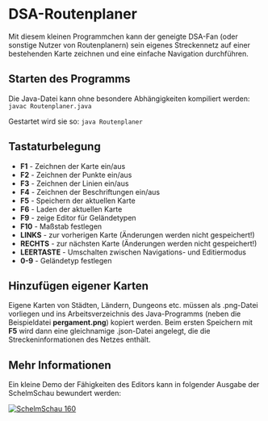 # DSA-Routenplaner

Mit diesem kleinen Programmchen kann der geneigte DSA-Fan (oder sonstige Nutzer von Routenplanern) sein eigenes Streckennetz auf einer bestehenden Karte zeichnen und eine einfache Navigation durchführen.

## Starten des Programms

Die Java-Datei kann ohne besondere Abhängigkeiten kompiliert werden:
```javac Routenplaner.java```

Gestartet wird sie so:
```java Routenplaner```

## Tastaturbelegung

* **F1** - Zeichnen der Karte ein/aus
* **F2** - Zeichnen der Punkte ein/aus
* **F3** - Zeichnen der Linien ein/aus
* **F4** - Zeichnen der Beschriftungen ein/aus
* **F5** - Speichern der aktuellen Karte
* **F6** - Laden der aktuellen Karte
* **F9** - zeige Editor für Geländetypen
* **F10** - Maßstab festlegen
* **LINKS** - zur vorherigen Karte (Änderungen werden nicht gespeichert!)
* **RECHTS** - zur nächsten Karte (Änderungen werden nicht gespeichert!)
* **LEERTASTE** - Umschalten zwischen Navigations- und Editiermodus
* **0-9** - Geländetyp festlegen

## Hinzufügen eigener Karten

Eigene Karten von Städten, Ländern, Dungeons etc. müssen als .png-Datei vorliegen und ins Arbeitsverzeichnis des Java-Programms (neben die Beispieldatei **pergament.png**) kopiert werden.
Beim ersten Speichern mit **F5** wird dann eine gleichnamige .json-Datei angelegt, die die Streckeninformationen des Netzes enthält.

## Mehr Informationen

Ein kleine Demo der Fähigkeiten des Editors kann in folgender Ausgabe der SchelmSchau bewundert werden:

[![SchelmSchau 160](https://img.youtube.com/vi/1FJq-mWnLy8/0.jpg)](https://www.youtube.com/watch?v=1FJq-mWnLy8)
